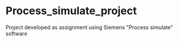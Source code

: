 # Process_simulate_project
Project developed as assignment using Siemens "Process simulate" software
